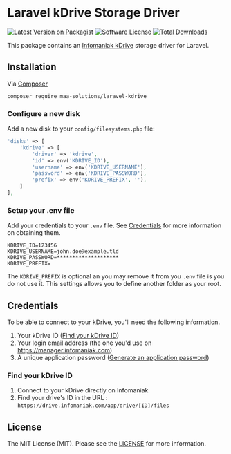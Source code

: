 # Laravel kDrive Storage Driver

[![Latest Version on Packagist][icon-version]][link-packagist]
[![Software License][icon-license]](LICENSE.md)
[![Total Downloads][icon-downloads]][link-packagist]

This package contains an [Infomaniak kDrive](https://www.infomaniak.com/en/kdrive/) storage driver for Laravel.

## Installation
Via [Composer](https://getcomposer.org/)
```shell script
composer require maa-solutions/laravel-kdrive
```

### Configure a new disk
Add a new disk to your `config/filesystems.php` file:

```php
'disks' => [
    'kdrive' => [
        'driver' => 'kdrive',
        'id' => env('KDRIVE_ID'),
        'username' => env('KDRIVE_USERNAME'),
        'password' => env('KDRIVE_PASSWORD'),
        'prefix' => env('KDRIVE_PREFIX', ''),
    ]
],
```

### Setup your .env file
Add your credentials to your `.env` file. See [Credentials](#credentials) for more information on obtaining them.

```
KDRIVE_ID=123456
KDRIVE_USERNAME=john.doe@example.tld
KDRIVE_PASSWORD=********************
KDRIVE_PREFIX=
```

The `KDRIVE_PREFIX` is optional an you may remove it from you `.env` file is you do not use it. This settings allows you to define another folder as your root.

## Credentials
To be able to connect to your kDrive, you'll need the following information.

1. Your kDrive ID ([Find your kDrive ID](#find-your-kdrive-id))
2. Your login email address (the one you'd use on https://manager.infomaniak.com)
3. A unique application password ([Generate an application password](https://manager.infomaniak.com/v3/profile/application-password))

### Find your kDrive ID
1. Connect to your kDrive directly on Infomaniak
2. Find your drive's ID in the URL : `https://drive.infomaniak.com/app/drive/[ID]/files`

## License
The MIT License (MIT). Please see the [LICENSE](LICENSE.md) for more information.

[icon-version]: https://img.shields.io/packagist/v/maa-solutions/laravel-kdrive?style=flat-square
[icon-license]: https://img.shields.io/packagist/l/maa-solutions/laravel-kdrive?style=flat-square
[icon-downloads]: https://img.shields.io/packagist/dt/maa-solutions/laravel-kdrive?style=flat-square
[link-packagist]: https://packagist.org/packages/maa-solutions/laravel-kdrive
